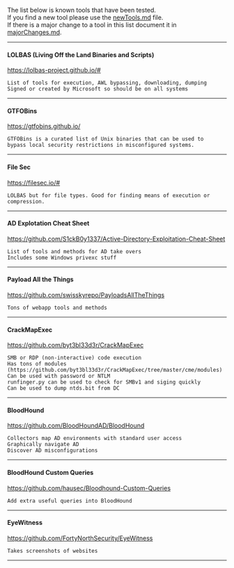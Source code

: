
The list below is known tools that have been tested.  
If you find a new tool please use the [newTools.md](https://github.com/Matrix20085/toolList/blob/main/newTools.md) file.  
If there is a major change to a tool in this list document it in [majorChanges.md](https://github.com/Matrix20085/toolList/blob/main/majorChanges.md).  

    
---

#### LOLBAS (Living Off the Land Binaries and Scripts)
https://lolbas-project.github.io/#

    List of tools for execution, AWL bypassing, downloading, dumping
    Signed or created by Microsoft so should be on all systems
---
#### GTFOBins
https://gtfobins.github.io/

    GTFOBins is a curated list of Unix binaries that can be used to
    bypass local security restrictions in misconfigured systems.
---
#### File Sec
https://filesec.io/#

    LOLBAS but for file types. Good for finding means of execution or compression.
---
#### AD Explotation Cheat Sheet
https://github.com/S1ckB0y1337/Active-Directory-Exploitation-Cheat-Sheet  

    List of tools and methods for AD take overs
    Includes some Windows privexc stuff
---
#### Payload All the Things
https://github.com/swisskyrepo/PayloadsAllTheThings

    Tons of webapp tools and methods
---
#### CrackMapExec
https://github.com/byt3bl33d3r/CrackMapExec

    SMB or RDP (non-interactive) code execution
    Has tons of modules (https://github.com/byt3bl33d3r/CrackMapExec/tree/master/cme/modules)
    Can be used with password or NTLM
    runfinger.py can be used to check for SMBv1 and siging quickly
    Can be used to dump ntds.bit from DC
---
#### BloodHound
https://github.com/BloodHoundAD/BloodHound

    Collectors map AD environments with standard user access
    Graphically navigate AD
    Discover AD misconfigurations
---
#### BloodHound Custom Queries
https://github.com/hausec/Bloodhound-Custom-Queries

    Add extra useful queries into BloodHound
---
#### EyeWitness
https://github.com/FortyNorthSecurity/EyeWitness

    Takes screenshots of websites
---
